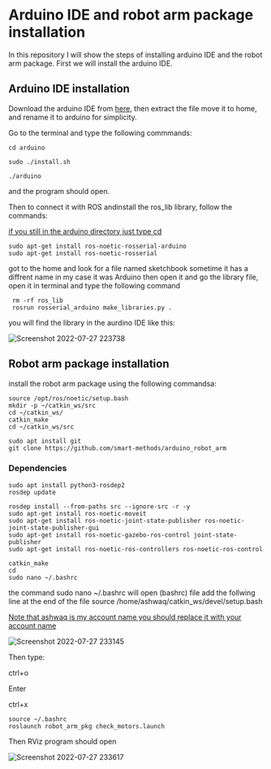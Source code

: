 # Arduino IDE and robot arm package installation
In this repository I will show the steps of installing arduino IDE and the robot arm package.
First we will install the arduino IDE.
## Arduino IDE installation
Download the arduino IDE from [here](https://www.arduino.cc/en/software), then extract the file move it to home, and rename it to arduino for simplicity.

Go to the terminal and type the following commmands:

```
cd arduino

sudo ./install.sh
```
```
./arduino
```
and the program should open.

Then to connect it with ROS andinstall the ros_lib library, follow the commands:

<ins>if you still in the arduino directory just type cd

```
sudo apt-get install ros-noetic-rosserial-arduino
sudo apt-get install ros-noetic-rosserial

```

got to the home and look for a file named sketchbook sometime it has a diffrent name in my case it was Arduino then open it and go the library file, open it in terminal and type the following command
```
 rm -rf ros_lib
 rosrun rosserial_arduino make_libraries.py .
```
you will find the library in the aurdino IDE like this:

![Screenshot 2022-07-27 223738](https://user-images.githubusercontent.com/108296165/181357508-3c3575da-ec33-48df-81c8-971292584772.png)


## Robot arm package installation
install the robot arm package using the following commandsa:
```
source /opt/ros/noetic/setup.bash
mkdir -p ~/catkin_ws/src
cd ~/catkin_ws/
catkin_make
cd ~/catkin_ws/src
  ```
 ```
sudo apt install git
git clone https://github.com/smart-methods/arduino_robot_arm
```
### Dependencies
 
 ```
 sudo apt install python3-rosdep2
 rosdep update
 
 rosdep install --from-paths src --ignore-src -r -y
 sudo apt-get install ros-noetic-moveit
 sudo apt-get install ros-noetic-joint-state-publisher ros-noetic-joint-state-publisher-gui
 sudo apt-get install ros-noetic-gazebo-ros-control joint-state-publisher
 sudo apt-get install ros-noetic-ros-controllers ros-noetic-ros-control
 ```
 
 ```
 catkin_make
 cd
 sudo nano ~/.bashrc
 ```
 the command sudo nano ~/.bashrc will open (bashrc) file add the follwing line at the end of the file 
 source /home/ashwaq/catkin_ws/devel/setup.bash
 
 <ins> Note that ashwaq is my account name you should replace it with your account name
 
  
  ![Screenshot 2022-07-27 233145](https://user-images.githubusercontent.com/108296165/181366550-19d9dfd2-ecc2-4123-be7d-a18d2e9ac5e7.png)
 
  Then type:
  
  ctrl+o
  
  Enter
  
  ctrl+x
  
  ```
  source ~/.bashrc
  roslaunch robot_arm_pkg check_motors.launch
  ```
  Then RViz program should open
  
  ![Screenshot 2022-07-27 233617](https://user-images.githubusercontent.com/108296165/181367304-1229da5f-8ab6-4d89-993e-3c268e4f335c.png)


  
 
 
 
